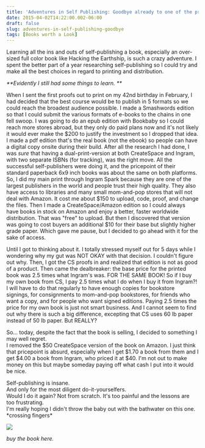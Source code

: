 ```yaml
---
title: 'Adventures in Self Publishing: Goodbye already to one of the printed versions of the book.'
date: 2015-04-02T14:22:00.002-06:00
draft: false
slug: adventures-in-self-publishing-goodbye
tags: [Books worth a Look]
---
```


Learning all the ins and outs of self-publishing a book, especially an over-sized full color book like Hacking the Earthship, is such a crazy adventure. I spent the better part of a year researching self-publishing so I could try and make all the best choices in regard to printing and distribution.  
  

_**Evidently I still had some things to learn. **_

  
When I sent the first proofs out to print on my 42nd birthday in February, I had decided that the best course would be to publish in 5 formats so we could reach the broadest audience possible. I made a Smashwords edition so that I could submit the various formats of e-books to the chains in one fell swoop. I was going to do an epub edition with Bookbaby so I could reach more stores abroad, but they only do paid plans now and it's not likely it would ever make the $200 to justify the investment so I dropped that idea. I made a pdf edition that's the real book (not the ebook) so people can have a digital copy onsite during their build. After all the research I had done, I was _sure_ that having a dual-print-version at both CreateSpace and Ingram, with two separate ISBNs (for tracking), was the right move. All the successful self-publishers were doing it, and the pricepoint of their standard paperback 6x9 inch books was about the same on both platforms. So, I did my main print through Ingram Spark because they are one of the largest publishers in the world and people trust their high quality. They also have access to libraries and many small mom-and-pop stores that will not deal with Amazon. It cost me about $150 to upload, code, proof, and change the files. Then I made a CreateSpace/Amazon edition so I could always have books in stock on Amazon and enjoy a better, faster worldwide distribution. That was "free" to upload. But then I discovered that version was going to cost buyers an additional $10 for their base but slightly higher grade paper. Which gave me pause, but I decided to go ahead with it for the sake of access.  
  
Until I got to thinking about it. I totally stressed myself out for 5 days while I wondering why my gut was NOT OKAY with that decision. I couldn't figure out why. Then, I got the CS proofs in and realized that edition is not as good of a product. Then came the dealbreaker: the base price for the printed book was 2.5 times what Ingram's was. FOR THE SAME BOOK! So if I buy my own book from CS, I pay 2.5 times what I do when I buy it from Ingram?! I will have to do that regularly to have enough copies for bookstore signings, for consignments to mom-and-pop bookstores, for friends who want a copy, and for people who want signed editions. Paying 2.5 times the price for my own book is just not smart business. And I cannot seem to find out why there is such a big difference, excepting that CS uses 60 lb paper instead of 50 lb paper. But REALLY?  
  
So... today, despite the fact that the book is selling, I decided to something I may well regret.  
I removed the $50 CreateSpace version of the book on Amazon. I just think that pricepoint is absurd, especially when I get $1.70 a book from them and I get $4.00 a book from Ingram, who priced it at $40. I'm not out to make money on this but maybe someday paying off what cash I put into it would be nice.   
  
Self-publishing is insane.  
And only for the most diligent do-it-yourselfers.  
Would I do it again? Not from scratch. It's too painful and the lessons are too frustrating.  
I'm really hoping I didn't throw the baby out with the bathwater on this one.  
\*crossing fingers\*  
  

![](http://www.archinia.com/index.php/27-latest-projects/390-hacking-the-earthship)

_buy the book here._